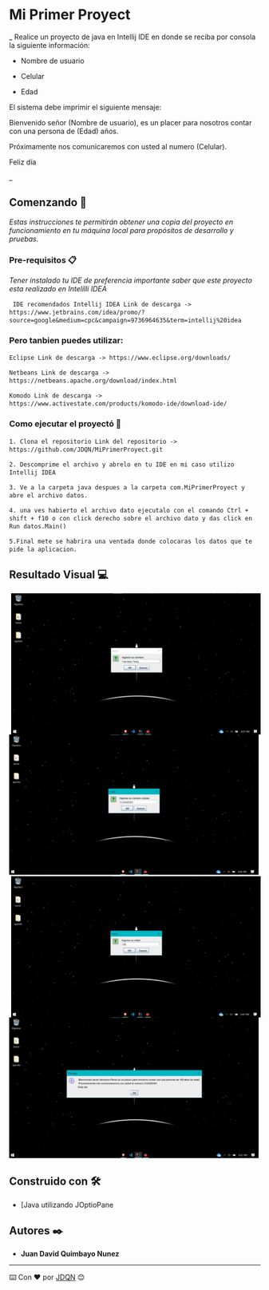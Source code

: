 # Mi Primer Proyect


_ Realice un proyecto de java en Intellij IDE en donde se reciba por consola la siguiente información:

- Nombre de usuario

- Celular

- Edad

El sistema debe imprimir el siguiente mensaje:



Bienvenido señor (Nombre de usuario), es un placer para nosotros contar con una persona de (Edad) años.

Próximamente nos comunicaremos con usted al numero (Celular).

Feliz día

_

## Comenzando 🚀

_Estas instrucciones te permitirán obtener una copia del proyecto en funcionamiento en tu máquina local para propósitos de desarrollo y pruebas._

### Pre-requisitos 📋

_Tener instalado tu IDE de preferencia importante saber que este proyecto esta realizado en Intelilli IDEA_

```
 IDE recomendados Intellij IDEA Link de descarga -> https://www.jetbrains.com/idea/promo/?source=google&medium=cpc&campaign=9736964635&term=intellij%20idea
 ```
 
 ### Pero tanbien puedes utilizar:
 
 ```
 Eclipse Link de descarga -> https://www.eclipse.org/downloads/
 ```
 ```
 Netbeans Link de descarga -> https://netbeans.apache.org/download/index.html
 ```
 ```
 Komodo Link de descarga -> https://www.activestate.com/products/komodo-ide/download-ide/
 ```

### Como ejecutar el proyectó  🔧

```
1. Clona el repositorio Link del repositorio -> https://github.com/JDQN/MiPrimerProyect.git
```
```
2. Descomprime el archivo y abrelo en tu IDE en mi caso utilizo Intellij IDEA
```
```
3. Ve a la carpeta java despues a la carpeta com.MiPrimerProyect y abre el archivo datos.
```
```
4. una ves habierto el archivo dato ejecutalo con el comando Ctrl + shift + f10 o con click derecho sobre el archivo dato y das click en Run datos.Main()
```
```
5.Final mete se habrira una ventada donde colocaras los datos que te pide la aplicacion.
```
## Resultado Visual 💻



<img  align='right' src="https://github.com/JDQN/MiPrimerProyect/blob/main/img1.jpeg" width="500" />

<img src="https://github.com/JDQN/MiPrimerProyect/blob/main/img2.jpeg" width="500" />

<img  align='right' src="https://github.com/JDQN/MiPrimerProyect/blob/main/img3.jpeg" width="500" />

<img src="https://github.com/JDQN/MiPrimerProyect/blob/main/img4.jpeg" width="500" />



## Construido con 🛠️

* [Java utilizando JOptioPane


## Autores ✒️

* **Juan David Quimbayo Nunez** 
---
⌨️ Con ❤️ por [JDQN](https://github.com/JDQN) 😊

